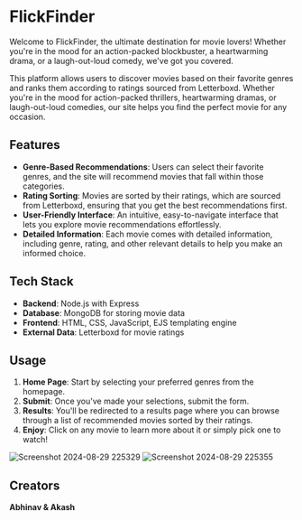 # FlickFinder

Welcome to FlickFinder, the ultimate destination for movie lovers! Whether you're in the mood for an action-packed blockbuster, a heartwarming drama, or a laugh-out-loud comedy, we've got you covered.

This platform allows users to discover movies based on their favorite genres and ranks them according to ratings sourced from Letterboxd. Whether you're in the mood for action-packed thrillers, heartwarming dramas, or laugh-out-loud comedies, our site helps you find the perfect movie for any occasion.

## Features

- **Genre-Based Recommendations**: Users can select their favorite genres, and the site will recommend movies that fall within those categories.
- **Rating Sorting**: Movies are sorted by their ratings, which are sourced from Letterboxd, ensuring that you get the best recommendations first.
- **User-Friendly Interface**: An intuitive, easy-to-navigate interface that lets you explore movie recommendations effortlessly.
- **Detailed Information**: Each movie comes with detailed information, including genre, rating, and other relevant details to help you make an informed choice.

## Tech Stack

- **Backend**: Node.js with Express
- **Database**: MongoDB for storing movie data
- **Frontend**: HTML, CSS, JavaScript, EJS templating engine
- **External Data**: Letterboxd for movie ratings

## Usage

1. **Home Page**: Start by selecting your preferred genres from the homepage.
2. **Submit**: Once you've made your selections, submit the form.
3. **Results**: You'll be redirected to a results page where you can browse through a list of recommended movies sorted by their ratings.
4. **Enjoy**: Click on any movie to learn more about it or simply pick one to watch!

![Screenshot 2024-08-29 225329](https://github.com/user-attachments/assets/172fba58-e259-4c3a-b6cf-816cd7fca242)
![Screenshot 2024-08-29 225355](https://github.com/user-attachments/assets/0e62d7c9-4a5a-4f21-b936-c44c9e4610e0)

## Creators

**Abhinav & Akash**
